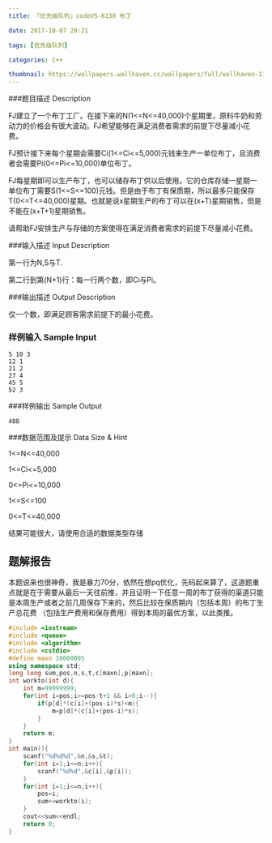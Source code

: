 ```yaml
---
title: 「优先级队列」codeVS-6130 布丁

date: 2017-10-07 20:21

tags: [优先级队列]

categories: C++

thumbnail: https://wallpapers.wallhaven.cc/wallpapers/full/wallhaven-113387.png
---
```


###题目描述 Description

FJ建立了一个布丁工厂。在接下来的N(1<=N<=40,000)个星期里，原料牛奶和劳动力的价格会有很大波动。FJ希望能够在满足消费者需求的前提下尽量减小花费。

FJ预计接下来每个星期会需要Ci(1<=Ci<=5,000)元钱来生产一单位布丁，且消费者会需要Pi(0<=Pi<=10,000)单位布丁。

FJ每星期即可以生产布丁，也可以储存布丁供以后使用。它的仓库存储一星期一单位布丁需要S(1<=S<=100)元钱。但是由于布丁有保质期，所以最多只能保存T(0<=T<=40,000)星期。也就是说x星期生产的布丁可以在(x+T)星期销售，但是不能在(x+T+1)星期销售。

请帮助FJ安排生产与存储的方案使得在满足消费者需求的前提下尽量减小花费。

###输入描述 Input Description

第一行为N,S与T.

第二行到第(N+1)行：每一行两个数，即Ci与Pi。

###输出描述 Output Description

仅一个数，即满足顾客需求前提下的最小花费。

### 样例输入 Sample Input

```
5 10 3
12 1
21 2
27 4
45 5
52 3
```

###样例输出 Sample Output

```
488
```

###数据范围及提示 Data Size & Hint

1<=N<=40,000

1<=Ci<=5,000

0<=Pi<=10,000

1<=S<=100

0<=T<=40,000

结果可能很大，请使用合适的数据类型存储

## 题解报告

本题说来也很神奇，我是暴力70分，依然在想pq优化，先码起来算了，这道题重点就是在于需要从最后一天往前推，并且证明一下任意一周的布丁获得的渠道只能是本周生产或者之前几周保存下来的，然后比较在保质期内（包括本周）的布丁生产总花费 （包括生产费用和保存费用）得到本周的最优方案，以此类推。

```cpp
#include <iostream>
#include <queue>
#include <algorithm>
#include <cstdio>
#define maxn 10000005
using namespace std;
long long sum,pos,n,s,t,c[maxn],p[maxn];
int workto(int d){
	int m=99999999;
	for(int i=pos;i>=pos-t+1 && i>0;i--){
		if(p[d]*(c[i]+(pos-i)*s)<m){
			m=p[d]*(c[i]+(pos-i)*s);
		}
	}
	return m;
}
int main(){
	scanf("%d%d%d",&n,&s,&t);
	for(int i=1;i<=n;i++){
		scanf("%d%d",&c[i],&p[i]);
	}
	for(int i=1;i<=n;i++){
		pos=i;
		sum+=workto(i);
	}
	cout<<sum<<endl;
	return 0;
}
```

